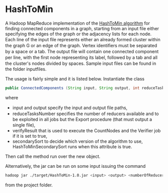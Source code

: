 # HashToMin
A Hadoop MapReduce implementation of the [HashToMin algorithm](http://citeseerx.ist.psu.edu/viewdoc/download?doi=10.1.1.384.4810&rep=rep1&type=pdf) for finding connected components in a graph, starting from an input file either specifying the edges of the graph or the adjacency lists for each node. Each line of the input ﬁle represents either an already formed cluster within the graph G or an edge of the graph. Vertex identiﬁers must be separated by a space or a tab. The output ﬁle will contain one connected component per line, with the ﬁrst node representing its label, followed by a tab and all the cluster's nodes divided by spaces. Sample input ﬁles can be found in the folder inputfiles.

The usage is fairly simple and it is listed below. Instantiate the class
```java
public ConnectedComponents (String input, String output, int reduceTasksNumber, boolean verifyResult, boolean secondarySort) 
```
where 
- input and output specify the input and output ﬁle paths,
- reduceTasksNumber speciﬁes the number of reducers available and to be exploited in all jobs but the Export procedure (that must output a single ﬁle),
- verifyResult that is used to execute the CountNodes and the Verifier job if it is set to true,
- secondarySort to decide which version of the algorithm to use, HashToMinSecondarySort runs when this attribute is true.

Then call the method run over the new object. 

Alternatively, the jar can be run on some input issuing the command
```bash
hadoop jar ./target/HashToMin-1.0.jar <input> <output> <numberOfReducers>
```
from the project folder.
